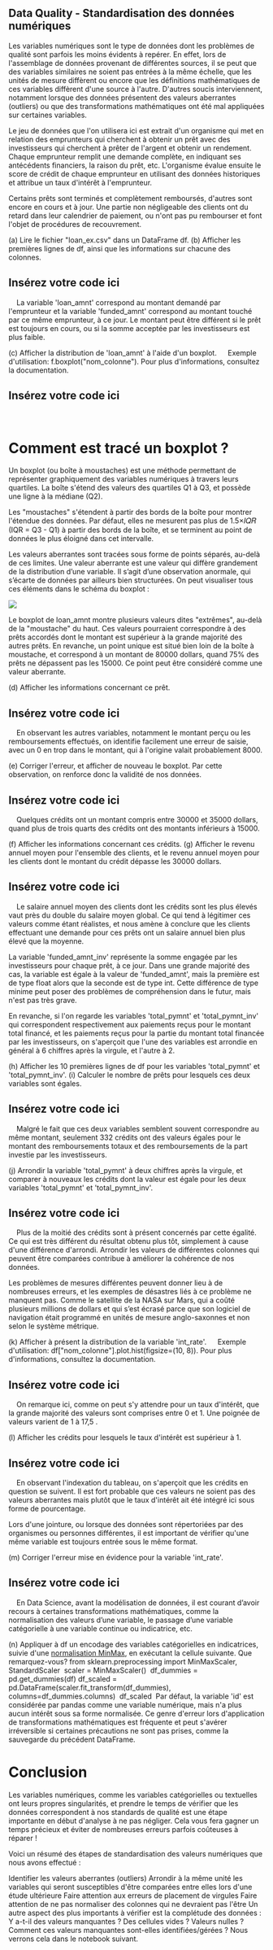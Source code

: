 ## Data Quality - Standardisation des données numériques

Les variables numériques sont le type de données dont les problèmes de qualité sont parfois les moins évidents à repérer. En effet, lors de l'assemblage de données provenant de différentes sources, il se peut que des variables similaires ne soient pas entrées à la même échelle, que les unités de mesure diffèrent ou encore que les définitions mathématiques de ces variables diffèrent d'une source à l'autre. D'autres soucis interviennent, notamment lorsque des données présentent des valeurs aberrantes (outliers) ou que des transformations mathématiques ont été mal appliquées sur certaines variables.

Le jeu de données que l'on utilisera ici est extrait d'un organisme qui met en relation des emprunteurs qui cherchent à obtenir un prêt avec des investisseurs qui cherchent à prêter de l'argent et obtenir un rendement. Chaque emprunteur remplit une demande complète, en indiquant ses antécédents financiers, la raison du prêt, etc. L'organisme évalue ensuite le score de crédit de chaque emprunteur en utilisant des données historiques et attribue un taux d'intérêt à l'emprunteur.

Certains prêts sont terminés et complètement remboursés, d'autres sont encore en cours et à jour. Une partie non négligeable des clients ont du retard dans leur calendrier de paiement, ou n'ont pas pu rembourser et font l'objet de procédures de recouvrement.

(a) Lire le fichier "loan_ex.csv" dans un DataFrame df.
(b) Afficher les premières lignes de df, ainsi que les informations sur chacune des colonnes.

## Insérez votre code ici

​
​
​
​
La variable 'loan_amnt' correspond au montant demandé par l'emprunteur et la variable 'funded_amnt' correspond au montant touché par ce même emprunteur, à ce jour. Le montant peut être différent si le prêt est toujours en cours, ou si la somme acceptée par les investisseurs est plus faible.

(c) Afficher la distribution de 'loan_amnt' à l'aide d'un boxplot.
  Exemple d'utilisation: f.boxplot("nom_colonne"). Pour plus d'informations, consultez la documentation.

## Insérez votre code ici

​
​
​
​

# Comment est tracé un boxplot ?

Un boxplot (ou boîte à moustaches) est une méthode permettant de représenter graphiquement des variables numériques à travers leurs quartiles. La boîte s'étend des valeurs des quartiles Q1 à Q3, et possède une ligne à la médiane (Q2).

Les "moustaches" s'étendent à partir des bords de la boîte pour montrer l'étendue des données. Par défaut, elles ne mesurent pas plus de 1.5×𝐼𝑄𝑅
(IQR = Q3 - Q1) à partir des bords de la boîte, et se terminent au point de données le plus éloigné dans cet intervalle.

Les valeurs aberrantes sont tracées sous forme de points séparés, au-delà de ces limites. Une valeur aberrante est une valeur qui diffère grandement de la distribution d’une variable. Il s’agit d’une observation anormale, qui s’écarte de données par ailleurs bien structurées. On peut visualiser tous ces éléments dans le schéma du boxplot :

<img src="pictures/105_boxplot_explained.png">

Le boxplot de loan_amnt montre plusieurs valeurs dites "extrêmes", au-delà de la "moustache" du haut. Ces valeurs pourraient correspondre à des prêts accordés dont le montant est supérieur à la grande majorité des autres prêts. En revanche, un point unique est situé bien loin de la boîte à moustache, et correspond à un montant de 80000 dollars, quand 75% des prêts ne dépassent pas les 15000. Ce point peut être considéré comme une valeur aberrante.

(d) Afficher les informations concernant ce prêt.

## Insérez votre code ici

​
​
​
​
En observant les autres variables, notamment le montant perçu ou les remboursements effectués, on identifie facilement une erreur de saisie, avec un 0 en trop dans le montant, qui à l'origine valait probablement 8000.

(e) Corriger l'erreur, et afficher de nouveau le boxplot. Par cette observation, on renforce donc la validité de nos données.

## Insérez votre code ici

​
​
​
​
Quelques crédits ont un montant compris entre 30000 et 35000 dollars, quand plus de trois quarts des crédits ont des montants inférieurs à 15000.

(f) Afficher les informations concernant ces crédits.
(g) Afficher le revenu annuel moyen pour l'ensemble des clients, et le revenu annuel moyen pour les clients dont le montant du crédit dépasse les 30000 dollars.

## Insérez votre code ici

​
​
​
​
Le salaire annuel moyen des clients dont les crédits sont les plus élevés vaut près du double du salaire moyen global. Ce qui tend à légitimer ces valeurs comme étant réalistes, et nous amène à conclure que les clients effectuant une demande pour ces prêts ont un salaire annuel bien plus élevé que la moyenne.

La variable 'funded_amnt_inv' représente la somme engagée par les investisseurs pour chaque prêt, à ce jour. Dans une grande majorité des cas, la variable est égale à la valeur de 'funded_amnt', mais la première est de type float alors que la seconde est de type int. Cette différence de type minime peut poser des problèmes de compréhension dans le futur, mais n'est pas très grave.

En revanche, si l'on regarde les variables 'total_pymnt' et 'total_pymnt_inv' qui correspondent respectivement aux paiements reçus pour le montant total financé, et les paiements reçus pour la partie du montant total financée par les investisseurs, on s'aperçoit que l'une des variables est arrondie en général à 6 chiffres après la virgule, et l'autre à 2.

(h) Afficher les 10 premières lignes de df pour les variables 'total_pymnt' et 'total_pymnt_inv'.
(i) Calculer le nombre de prêts pour lesquels ces deux variables sont égales.

## Insérez votre code ici

​
​
​
​
Malgré le fait que ces deux variables semblent souvent correspondre au même montant, seulement 332 crédits ont des valeurs égales pour le montant des remboursements totaux et des remboursements de la part investie par les investisseurs.

(j) Arrondir la variable 'total_pymnt' à deux chiffres après la virgule, et comparer à nouveaux les crédits dont la valeur est égale pour les deux variables 'total_pymnt' et 'total_pymnt_inv'.

## Insérez votre code ici

​
​
​
​
Plus de la moitié des crédits sont à présent concernés par cette égalité. Ce qui est très différent du résultat obtenu plus tôt, simplement à cause d'une différence d'arrondi. Arrondir les valeurs de différentes colonnes qui peuvent être comparées contribue à améliorer la cohérence de nos données.

Les problèmes de mesures différentes peuvent donner lieu à de nombreuses erreurs, et les exemples de désastres liés à ce problème ne manquent pas. Comme le satellite de la NASA sur Mars, qui a coûté plusieurs millions de dollars et qui s’est écrasé parce que son logiciel de navigation était programmé en unités de mesure anglo-saxonnes et non selon le système métrique.

(k) Afficher à présent la distribution de la variable 'int_rate'.
  Exemple d'utilisation: df["nom_colonne"].plot.hist(figsize=(10, 8)). Pour plus d'informations, consultez la documentation.

## Insérez votre code ici

​
​
​
​
On remarque ici, comme on peut s'y attendre pour un taux d'intérêt, que la grande majorité des valeurs sont comprises entre 0 et 1.
Une poignée de valeurs varient de 1 à 17,5 .

(l) Afficher les crédits pour lesquels le taux d'intérêt est supérieur à 1.

## Insérez votre code ici

​
​
​
​
En observant l'indexation du tableau, on s'aperçoit que les crédits en question se suivent. Il est fort probable que ces valeurs ne soient pas des valeurs aberrantes mais plutôt que le taux d'intérêt ait été intégré ici sous forme de pourcentage.

Lors d'une jointure, ou lorsque des données sont répertoriées par des organismes ou personnes différentes, il est important de vérifier qu'une même variable est toujours entrée sous le même format.

(m) Corriger l'erreur mise en évidence pour la variable 'int_rate'.

## Insérez votre code ici

​
​
​
​
En Data Science, avant la modélisation de données, il est courant d’avoir recours à certaines transformations mathématiques, comme la normalisation des valeurs d’une variable, le passage d’une variable catégorielle à une variable continue ou indicatrice, etc.

(n) Appliquer à df un encodage des variables catégorielles en indicatrices, suivie d'une <a href="https://scikit-learn.org/stable/modules/generated/sklearn.preprocessing.MinMaxScaler.html">normalisation MinMax</a>, en exécutant la cellule suivante. Que remarquez-vous?
from sklearn.preprocessing import MinMaxScaler, StandardScaler
​
scaler = MinMaxScaler()
​
df_dummies = pd.get_dummies(df)
df_scaled = pd.DataFrame(scaler.fit_transform(df_dummies), columns=df_dummies.columns)
​
df_scaled
​
Par défaut, la variable 'id' est considérée par pandas comme une variable numérique, mais n'a plus aucun intérêt sous sa forme normalisée. Ce genre d'erreur lors d'application de transformations mathématiques est fréquente et peut s'avérer irréversible si certaines précautions ne sont pas prises, comme la sauvegarde du précédent DataFrame.

# Conclusion

Les variables numériques, comme les variables catégorielles ou textuelles ont leurs propres singularités, et prendre le temps de vérifier que les données correspondent à nos standards de qualité est une étape importante en début d'analyse à ne pas négliger. Cela vous fera gagner un temps précieux et éviter de nombreuses erreurs parfois coûteuses à réparer !

Voici un résumé des étapes de standardisation des valeurs numériques que nous avons effectué :

Identifier les valeurs aberrantes (outliers)
Arrondir à la même unité les variables qui seront susceptibles d'être comparées entre elles lors d'une étude ultérieure
Faire attention aux erreurs de placement de virgules
Faire attention de ne pas normaliser des colonnes qui ne devraient pas l'être
Un autre aspect des plus importants à vérifier est la complétude des données : Y a-t-il des valeurs manquantes ? Des cellules vides ? Valeurs nulles ? Comment ces valeurs manquantes sont-elles identifiées/gérées ? Nous verrons cela dans le notebook suivant.
